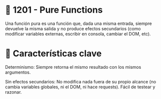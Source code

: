 # 🧼 1201 - Pure Functions

Una función pura es una función que, dada una misma entrada, siempre devuelve la misma salida y no produce efectos secundarios (como modificar variables externas, escribir en consola, cambiar el DOM, etc).

# 📌 Características clave
Determinismo: Siempre retorna el mismo resultado con los mismos argumentos.

Sin efectos secundarios: No modifica nada fuera de su propio alcance (no cambia variables globales, ni el DOM, ni hace requests).
Fácil de testear y razonar.

